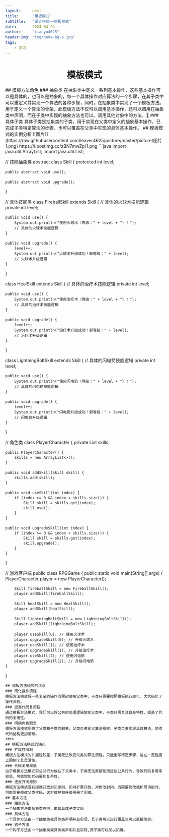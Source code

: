 ```yaml
---
layout:     post
title:      "模板模式"
subtitle:   "设计模式——模板模式"
date:       2024-04-24
author:     "xianyu4625"
header-img: "img/home-bg-o.jpg"
tags:
    - 学习
---
```


<center><h1>模板模式</h1></center>
## 模板方法角色
### 抽象类
在抽象类中定义一系列基本操作，这些基本操作可以是具体的，也可以是抽象的，每一个具体操作对应算法的一个步骤，在其子类中可以重定义并实现一个算法的各种步骤，同时，在抽象类中实现了一个模板方法。用于定义一个算法的骨架，此模板方法不仅可以调用基本操作，还可以调用在抽象类中声明，而在子类中实现的抽象方法也可以。调用其他对象中的方法。
### 具体子类
具体子类是抽象类的子类，用于实现在父类中定义的抽象基本操作，已完成子类特定算法的步骤，也可以覆盖在父类中实现的具体基本操作。
## 模板模式的实例分析
![图片1](https://raw.githubusercontent.com/leaver4625/picture/master/picture/图片1.png)
https://i.postimg.cc/zBN7mwZp/1.png
```java
import java.util.ArrayList;
import java.util.List;

// 技能抽象类
abstract class Skill {
    protected int level;

    public abstract void use();

    public abstract void upgrade();
}

// 具体技能类
class FireballSkill extends Skill {
    // 具体的火球术技能逻辑
    private int level;

    public void use() {
        System.out.println("使用火球术（等级：" + level + "）！");
        // 具体的火球术技能逻辑
    }

    public void upgrade() {
        level++;
        System.out.println("火球术升级成功！新等级：" + level);
        // 火球术升级逻辑
    }

}

class HealSkill extends Skill {
    // 具体的治疗术技能逻辑
    private int level;

    public void use() {
        System.out.println("使用治疗术（等级：" + level + "）！");
        // 具体的治疗术技能逻辑
    }

    public void upgrade() {
        level++;
        System.out.println("治疗术升级成功！新等级：" + level);
        // 治疗术升级逻辑
    }

}

class LightningBoltSkill extends Skill {
    // 具体的闪电箭技能逻辑
    private int level;

    public void use() {
        System.out.println("使用闪电箭（等级：" + level + "）！");
        // 具体的闪电箭技能逻辑
    }

    public void upgrade() {
        level++;
        System.out.println("闪电箭升级成功！新等级：" + level);
        // 闪电箭升级逻辑
    }
}

// 角色类
class PlayerCharacter {
    private List<Skill> skills;

    public PlayerCharacter() {
        skills = new ArrayList<>();
    }

    public void addSkill(Skill skill) {
        skills.add(skill);
    }

    public void useSkill(int index) {
        if (index >= 0 && index < skills.size()) {
            Skill skill = skills.get(index);
            skill.use();
        }
    }

    public void upgradeSkill(int index) {
        if (index >= 0 && index < skills.size()) {
            Skill skill = skills.get(index);
            skill.upgrade();
        }
    }
}

// 游戏客户端
public class RPGGame {
    public static void main(String[] args) {
        PlayerCharacter player = new PlayerCharacter();

        Skill fireballSkill = new FireballSkill();
        player.addSkill(fireballSkill);

        Skill healSkill = new HealSkill();
        player.addSkill(healSkill);

        Skill lightningBoltSkill = new LightningBoltSkill();
        player.addSkill(lightningBoltSkill);

        player.useSkill(0); // 使用火球术
        player.upgradeSkill(0); // 升级火球术
        player.useSkill(1); // 使用治疗术
        player.upgradeSkill(1); // 升级治疗术
        player.useSkill(2); // 使用闪电箭
        player.upgradeSkill(2); // 升级闪电箭
    }
}
```
## 模板方法模式的优点
### 简化操作流程
模板方法模式将一些复杂的操作流程封装在父类中，子类只需要按照模板执行即可，大大简化了操作流程。
### 提高代码复用性
通过模板方法模式，我们可以将公共的处理逻辑放在父类中，子类只需关注自身特性，提高了代码的复用性。
### 明确角色职责
模板方法模式明确了父类和子类的职责，父类负责定义算法框架，子类负责实现具体算法，使得代码结构更加清晰。
<br>
## 模板方法模式的缺点
### 扩展性限制
模板方法模式的扩展性较差，子类无法改变父类的算法流程，只能重写特定步骤，这在一定程度上限制了其灵活性。
### 代码复用率低
由于模板方法模式将公共行为放在了父类中，子类无法直接使用这些公共行为，导致代码复用率较低，可能增加代码量和复杂性。
### 违反开闭原则
模板方法模式没有遵循开放封闭原则，即对扩展开放，对修改封闭。当需要修改或扩展功能时，可能需要修改父类代码，这对维护和升级带来了困难。
## 基本方法
### 抽象方法
一个抽象方法由抽象类声明，由其具体子类实现
### 具体方法
一个具体方法由一个抽象类或具体类声明并且实现，其子类可以进行覆盖也可以直接继承。
### 钩子方法
一个钩子方法由一个抽象类或具体类声明并且实现,其子类可以加以拓展。